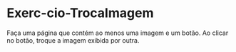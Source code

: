 # Exerc-cio-TrocaImagem
Faça uma página que contém ao menos uma imagem e um botão. Ao clicar no botão, troque a imagem exibida por outra.
